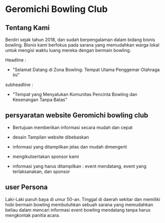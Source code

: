 # Geromichi Bowling Club

## Tentang Kami

Berdiri sejak tahun 2018, dan sudah berpengalaman dalam bidang bisnis bowling. Bisnis kami berfokus pada sarana yang memudahkan warga lokal untuk mengisi waktu luang mereka dengan bermain bowling.

Headline :

- "Selamat Datang di Zona Bowling: Tempat Utama Penggemar Olahraga Ini"

subheadline :

- "Tempat yang Menyatukan Komunitas Pencinta Bowling dan Kesenangan Tanpa Batas"

## persyaratan website Geromichi bowling club

- Bertujuan memberikan informasi secara mudah dan cepat
- desain Tampilan website dibebaskan
- informasi yang ditampilkan jelas dan mudah dimengerti

- mengikutsertakan sponsor kami
- informasi yang harus ditampilkan : event mendatang, event yang terlaksanakan, dan sponsor

## user Persona

Laki-Laki paruh baya di umur 50-an.
Tinggal di daerah sekitar dan memiliki hobi bermain bowling
membutuhkan sebuah sarana yang memudahkan beliau dalam mencari informasi event bowling mendatang tanpa harus mengkontak panitia acara.
